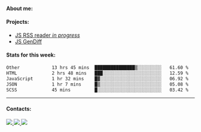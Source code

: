 #### About me:

#### Projects:
- [JS RSS reader *in progress*](https://github.com/GKoil/frontend-project-lvl3)
- [JS GenDiff](https://github.com/GKoil/GenDiff)

#### Stats for this week:
<!--START_SECTION:waka-->

```txt
Other            13 hrs 45 mins  ███████████████▒░░░░░░░░░   61.60 %
HTML             2 hrs 48 mins   ███░░░░░░░░░░░░░░░░░░░░░░   12.59 %
JavaScript       1 hr 32 mins    █▓░░░░░░░░░░░░░░░░░░░░░░░   06.92 %
JSON             1 hr 7 mins     █▒░░░░░░░░░░░░░░░░░░░░░░░   05.08 %
SCSS             45 mins         █░░░░░░░░░░░░░░░░░░░░░░░░   03.42 %
```

<!--END_SECTION:waka-->
---
#### Contacts:

<a target='_blank' title='LinkedIn' href="https://www.linkedin.com/in/gkoil/">
  <img src="https://img.shields.io/badge/LinkedIn-0077B5?style=for-the-badge&logo=linkedin&logoColor=white" />
</a>
<a target='_blank' title='Telegram' href="https://t.me/gkoil">
  <img src="https://img.shields.io/badge/Telegram-2CA5E0?style=for-the-badge&logo=telegram&logoColor=white" />
</a>
<a target='_blank' title='Gmail' href="mailto: gk.grigorev@gmail.com">
  <img src="https://img.shields.io/badge/Gmail-D14836?style=for-the-badge&logo=gmail&logoColor=white" />
</a>

